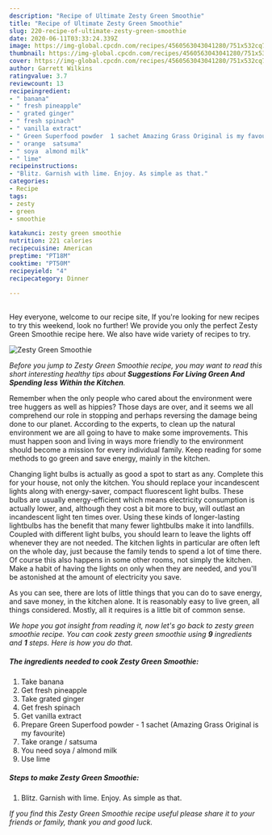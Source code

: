 ```yaml
---
description: "Recipe of Ultimate Zesty Green Smoothie"
title: "Recipe of Ultimate Zesty Green Smoothie"
slug: 220-recipe-of-ultimate-zesty-green-smoothie
date: 2020-06-11T03:33:24.339Z
image: https://img-global.cpcdn.com/recipes/4560563043041280/751x532cq70/zesty-green-smoothie-recipe-main-photo.jpg
thumbnail: https://img-global.cpcdn.com/recipes/4560563043041280/751x532cq70/zesty-green-smoothie-recipe-main-photo.jpg
cover: https://img-global.cpcdn.com/recipes/4560563043041280/751x532cq70/zesty-green-smoothie-recipe-main-photo.jpg
author: Garrett Wilkins
ratingvalue: 3.7
reviewcount: 13
recipeingredient:
- " banana"
- " fresh pineapple"
- " grated ginger"
- " fresh spinach"
- " vanilla extract"
- " Green Superfood powder  1 sachet Amazing Grass Original is my favourite"
- " orange  satsuma"
- " soya  almond milk"
- " lime"
recipeinstructions:
- "Blitz. Garnish with lime. Enjoy. As simple as that."
categories:
- Recipe
tags:
- zesty
- green
- smoothie

katakunci: zesty green smoothie 
nutrition: 221 calories
recipecuisine: American
preptime: "PT18M"
cooktime: "PT50M"
recipeyield: "4"
recipecategory: Dinner

---
```

<br>
Hey everyone, welcome to our recipe site, If you're looking for new recipes to try this weekend, look no further! We provide you only the perfect Zesty Green Smoothie recipe here. We also have wide variety of recipes to try.
<br>


![Zesty Green Smoothie](https://img-global.cpcdn.com/recipes/4560563043041280/751x532cq70/zesty-green-smoothie-recipe-main-photo.jpg)

<i>Before you jump to Zesty Green Smoothie recipe, you may want to read this short interesting healthy tips about 
<strong>Suggestions For Living Green And Spending less Within the Kitchen</strong>.</i>
</br>

Remember when the only people who cared about the environment were tree huggers as well as hippies? Those days are over, and it seems we all comprehend our role in stopping and perhaps reversing the damage being done to our planet. According to the experts, to clean up the natural environment we are all going to have to make some improvements. This must happen soon and living in ways more friendly to the environment should become a mission for every individual family. Keep reading for some methods to go green and save energy, mainly in the kitchen.

Changing light bulbs is actually as good a spot to start as any. Complete this for your house, not only the kitchen. You should replace your incandescent lights along with energy-saver, compact fluorescent light bulbs. These bulbs are usually energy-efficient which means electricity consumption is actually lower, and, although they cost a bit more to buy, will outlast an incandescent light ten times over. Using these kinds of longer-lasting lightbulbs has the benefit that many fewer lightbulbs make it into landfills. Coupled with different light bulbs, you should learn to leave the lights off whenever they are not needed. The kitchen lights in particular are often left on the whole day, just because the family tends to spend a lot of time there. Of course this also happens in some other rooms, not simply the kitchen. Make a habit of having the lights on only when they are needed, and you'll be astonished at the amount of electricity you save.

As you can see, there are lots of little things that you can do to save energy, and save money, in the kitchen alone. It is reasonably easy to live green, all things considered. Mostly, all it requires is a little bit of common sense.


<i>We hope you got insight from reading it, now let's go back to zesty green smoothie recipe. You can cook zesty green smoothie using <strong>9</strong> ingredients and <strong>1</strong> steps. Here is how you do that.
</i>

##### The ingredients needed to cook Zesty Green Smoothie:

1. Take  banana
1. Get  fresh pineapple
1. Take  grated ginger
1. Get  fresh spinach
1. Get  vanilla extract
1. Prepare  Green Superfood powder - 1 sachet (Amazing Grass Original is my favourite)
1. Take  orange / satsuma
1. You need  soya / almond milk
1. Use  lime


##### Steps to make Zesty Green Smoothie:

1. Blitz. Garnish with lime. Enjoy. As simple as that.


<i>If you find this Zesty Green Smoothie recipe useful please share it to your friends or family, thank you and good luck.</i>
